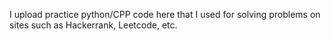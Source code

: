 I upload practice python/CPP code here that I used for solving problems on sites such as Hackerrank, Leetcode, etc.
